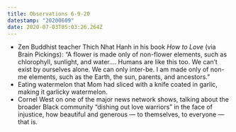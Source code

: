 ```yaml
---
title: Observations 6-9-20
datestamp: "20200609"
date: 2020-07-03T05:03:26.264Z
---
```

- Zen Buddhist teacher Thich Nhat Hanh in his book *How to Love* (via Brain Pickings): “A flower is made only of non-flower elements, such as chlorophyll, sunlight, and water.… Humans are like this too. We can’t exist by ourselves alone. We can only inter-be. I am made only of non-me elements, such as the Earth, the sun, parents, and ancestors.”
- Eating watermelon that Mom had sliced with a knife coated in garlic, making it garlicky watermelon.
- Cornel West on one of the major news network shows, talking about the broader Black community “dishing out love warriors” in the face of injustice, how beautiful and generous — to themselves, to everyone — that is.